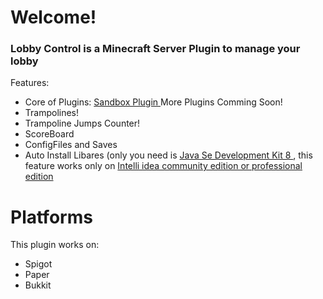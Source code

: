 # Welcome!
### Lobby Control is a Minecraft Server Plugin to manage your lobby

Features:
* Core of Plugins:
<a href = "https://github.com/lubek-dc/Sanbox"> Sandbox Plugin </a>
More Plugins Comming Soon!
* Trampolines!
* Trampoline Jumps Counter!
* ScoreBoard
* ConfigFiles and Saves
* Auto Install Libares (only you need is <a href = "https://www.oracle.com/pl/java/technologies/javase/javase-jdk8-downloads.html"> Java Se Development Kit 8 </a>, this feature works only on <a href = "https://www.jetbrains.com/idea/download/#section=windows"> Intelli idea community edition or professional edition</a>

# Platforms

This plugin works on:

* Spigot
* Paper
* Bukkit
